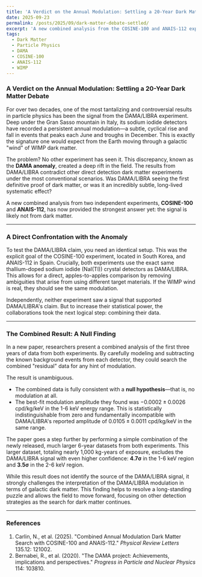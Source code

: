 ```yaml
---
title: 'A Verdict on the Annual Modulation: Settling a 20-Year Dark Matter Debate'
date: 2025-09-23
permalink: /posts/2025/09/dark-matter-debate-settled/
excerpt: 'A new combined analysis from the COSINE-100 and ANAIS-112 experiments provides the strongest evidence yet against the long-standing DAMA/LIBRA dark matter claim.'
tags:
  - Dark Matter
  - Particle Physics
  - DAMA
  - COSINE-100
  - ANAIS-112
  - WIMP
---
```


### A Verdict on the Annual Modulation: Settling a 20-Year Dark Matter Debate

For over two decades, one of the most tantalizing and controversial results in particle physics has been the signal from the DAMA/LIBRA experiment. Deep under the Gran Sasso mountain in Italy, its sodium iodide detectors have recorded a persistent annual modulation—a subtle, cyclical rise and fall in events that peaks each June and troughs in December. This is exactly the signature one would expect from the Earth moving through a galactic "wind" of WIMP dark matter.

The problem? No other experiment has seen it. This discrepancy, known as the **DAMA anomaly**, created a deep rift in the field. The results from DAMA/LIBRA contradict other direct detection dark matter experiments under the most conventional scenarios. Was DAMA/LIBRA seeing the first definitive proof of dark matter, or was it an incredibly subtle, long-lived systematic effect?

A new combined analysis from two independent experiments, **COSINE-100** and **ANAIS-112**, has now provided the strongest answer yet: the signal is likely not from dark matter.

---
### A Direct Confrontation with the Anomaly

To test the DAMA/LIBRA claim, you need an identical setup. This was the explicit goal of the COSINE-100 experiment, located in South Korea, and ANAIS-112 in Spain. Crucially, both experiments use the exact same thallium-doped sodium iodide (NaI(Tl)) crystal detectors as DAMA/LIBRA. This allows for a direct, apples-to-apples comparison by removing ambiguities that arise from using different target materials. If the WIMP wind is real, they should see the same modulation.

Independently, neither experiment saw a signal that supported DAMA/LIBRA's claim. But to increase their statistical power, the collaborations took the next logical step: combining their data.

---
### The Combined Result: A Null Finding

In a new paper, researchers present a combined analysis of the first three years of data from both experiments. By carefully modeling and subtracting the known background events from each detector, they could search the combined "residual" data for any hint of modulation.

The result is unambiguous.
* The combined data is fully consistent with a **null hypothesis**—that is, no modulation at all.
* The best-fit modulation amplitude they found was $-0.0002 \pm 0.0026$ cpd/kg/keV in the 1-6 keV energy range. This is statistically indistinguishable from zero and fundamentally incompatible with DAMA/LIBRA's reported amplitude of $0.0105 \pm 0.0011$ cpd/kg/keV in the same range.

The paper goes a step further by performing a simple combination of the newly released, much larger 6-year datasets from both experiments. This larger dataset, totaling nearly 1,000 kg-years of exposure, excludes the DAMA/LIBRA signal with even higher confidence: **4.7σ** in the 1-6 keV region and **3.5σ** in the 2-6 keV region.

While this result does not identify the source of the DAMA/LIBRA signal, it strongly challenges the interpretation of the DAMA/LIBRA modulation in terms of galactic dark matter. This finding helps to resolve a long-standing puzzle and allows the field to move forward, focusing on other detection strategies as the search for dark matter continues.

---
### References

1.  Carlin, N., et al. (2025). "Combined Annual Modulation Dark Matter Search with COSINE-100 and ANAIS-112." *Physical Review Letters* 135.12: 121002.
2.  Bernabei, R., et al. (2020). "The DAMA project: Achievements, implications and perspectives." *Progress in Particle and Nuclear Physics* 114: 103810.
